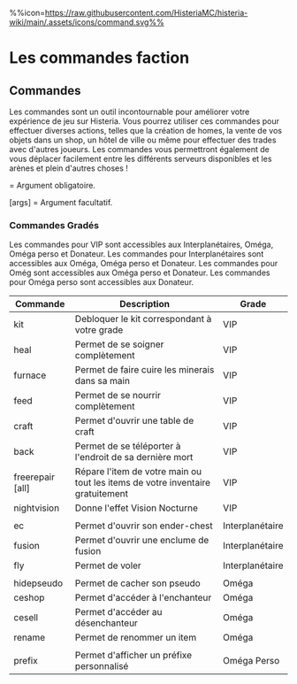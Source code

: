 %%icon=https://raw.githubusercontent.com/HisteriaMC/histeria-wiki/main/.assets/icons/command.svg%%

# Les commandes faction

## Commandes
Les commandes sont un outil incontournable pour améliorer votre expérience de jeu sur Histeria. Vous pourrez utiliser ces commandes pour effectuer diverses actions, telles que la création de homes, la vente de vos objets dans un shop, un hôtel de ville ou même pour effectuer des trades avec d'autres joueurs. Les commandes vous permettront également de vous déplacer facilement entre les différents serveurs disponibles et les arènes et plein d'autres choses !

<args> = Argument obligatoire.

[args] = Argument facultatif.

### Commandes Gradés

Les commandes pour VIP sont accessibles aux Interplanétaires, Oméga, Oméga perso et Donateur.
Les commandes pour Interplanétaires sont accessibles aux  Oméga, Oméga perso et Donateur.
Les commandes pour Omég sont accessibles aux  Oméga perso et Donateur.
Les commandes pour Oméga perso sont accessibles aux  Donateur.

| Commande | Description | Grade |
| --- | --- | --- |
|kit|Debloquer le kit correspondant à votre grade| VIP |
|heal|Permet de se soigner complètement| VIP |
|furnace|Permet de faire cuire les minerais dans sa main| VIP |
|feed|Permet de se nourrir complètement| VIP |
|craft|Permet d'ouvrir une table de craft| VIP |
|back|Permet de se téléporter à l'endroit de sa dernière mort| VIP |
|freerepair [all] | Répare l'item de votre main ou tout les items de votre inventaire gratuitement | VIP |
|nightvision | Donne l'effet Vision Nocturne | VIP|
|||
|ec|Permet d'ouvrir son ender-chest| Interplanétaire |
|fusion|Permet d'ouvrir une enclume de fusion| Interplanétaire |
|fly|Permet de voler| Interplanétaire |
|||
|hidepseudo|Permet de cacher son pseudo| Oméga |
|ceshop |Permet d'accéder à l'enchanteur | Oméga |
|cesell |Permet d'accéder au désenchanteur | Oméga |
|rename <nom>|Permet de renommer un item| Oméga |
|||
|prefix <prefix> |Permet d'afficher un préfixe personnalisé| Oméga Perso |